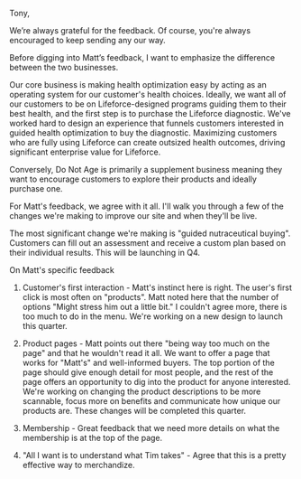 Tony,

We’re always grateful for the feedback. Of course, you're always encouraged to keep sending any our way.

Before digging into Matt’s feedback, I want to emphasize the difference between the two businesses.

Our core business is making health optimization easy by acting as an operating system for our customer's health choices. Ideally, we want all of our customers to be on Lifeforce-designed programs guiding them to their best health, and the first step is to purchase the Lifeforce diagnostic. We've worked hard to design an experience that funnels customers interested in guided health optimization to buy the diagnostic. Maximizing customers who are fully using Lifeforce can create outsized health outcomes, driving significant enterprise value for Lifeforce.

Conversely, Do Not Age is primarily a supplement business meaning they want to encourage customers to explore their products and ideally purchase one.

For Matt's feedback, we agree with it all. I'll walk you through a few of the changes we're making to improve our site and when they'll be live.

The most significant change we're making is "guided nutraceutical buying". Customers can fill out an assessment and receive a custom plan based on their individual results. This will be launching in Q4.

On Matt's specific feedback

1. Customer's first interaction - Matt's instinct here is right. The user's first click is most often on "products". Matt noted here that the number of options "Might stress him out a little bit." I couldn't agree more, there is too much to do in the menu. We're working on a new design to launch this quarter.

2. Product pages - Matt points out there "being way too much on the page" and that he wouldn't read it all. We want to offer a page that works for "Matt's" and well-informed buyers. The top portion of the page should give enough detail for most people, and the rest of the page offers an opportunity to dig into the product for anyone interested. We're working on changing the product descriptions to be more scannable, focus more on benefits and communicate how unique our products are. These changes will be completed this quarter.

3. Membership - Great feedback that we need more details on what the membership is at the top of the page.

4. "All I want is to understand what Tim takes" - Agree that this is a pretty effective way to merchandize.
